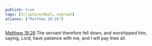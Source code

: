 ```yaml
---
publish: true
tags: [Scripture/NewT, noGraph]
aliases: ["Matthew 18:26"]
---
```

[Matthew 18:26](https://churchofjesuschrist.org/study/scriptures/nt/matt/18?lang=eng&id=p26#p26) The servant therefore fell down, and worshipped him, saying, Lord, have patience with me, and I will pay thee all.
